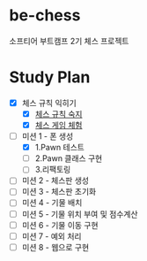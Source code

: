 # be-chess
소프티어 부트캠프 2기 체스 프로젝트

# Study Plan
- [X] 체스 규칙 익히기
  - [X] [체스 규칙 숙지](https://ko.wikipedia.org/wiki/체스_규칙)
  - [X] [체스 게임 체험](https://www.chess.com/ko/play/computer)
- [ ] 미션 1 - 폰 생성
  - [X] 1.Pawn 테스트
  - [ ] 2.Pawn 클래스 구현
  - [ ] 3.리팩토링
- [ ] 미션 2 - 체스판 생성
- [ ] 미션 3 - 체스판 초기화
- [ ] 미션 4 - 기물 배치
- [ ] 미션 5 - 기물 위치 부여 및 점수계산
- [ ] 미션 6 - 기물 이동 구현
- [ ] 미션 7 - 예외 처리
- [ ] 미션 8 - 웹으로 구현